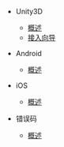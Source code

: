 * Unity3D
    * [概述](/ZH/Unity3D/summary)
    * [接入向导](/ZH/Unity3D/insert)

* Android
    * [概述](/ZH/Android/summary)
    
* iOS
    * [概述](/ZH/iOS/summary)
    
* 错误码
    * [概述](/ZH/errorcode)
